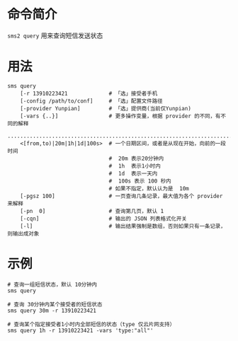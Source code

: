 # 命令简介 

`sms2 query` 用来查询短信发送状态
    
# 用法

    sms query
        [-r 13910223421             # 「选」接受者手机
        [-config /path/to/conf]     # 「选」配置文件路径 
        [-provider Yunpian]         # 「选」提供商(当前仅Yunpian)
        [-vars {..}]                # 更多操作变量，根据 provider 的不同，有不同的解释
        ..............................................................................
        <[from,to)|20m|1h|1d|100s>  # 一个日期区间，或者是从现在开始，向前的一段时间
                                    #  20m 表示20分钟内
                                    #  1h  表示1小时内
                                    #  1d  表示一天内
                                    #  100s 表示 100 秒内
                                    # 如果不指定，默认认为是  10m   
        [-pgsz 100]                 # 一页查询几条记录，最大值为各个 provider 来解释
        [-pn  0]                    # 查询第几页，默认 1
        [-cqn]                      # 输出的 JSON 列表格式化开关
        [-l]                        # 输出结果强制是数组，否则如果只有一条记录，则输出成对象         
    
# 示例
    
    # 查询一组短信状态，默认 10分钟内
    sms query
    
    # 查询 30分钟内某个接受者的短信状态
    sms query 30m -r 13910223421
    
    # 查询某个指定接受者1小时内全部短信的状态（type 仅云片网支持）
    sms query 1h -r 13910223421 -vars 'type:"all"'
    